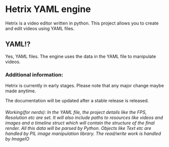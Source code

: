 # Hetrix YAML engine

Hetrix is a video editor written in python. This project allows you to create and edit videos using YAML files.

## YAML!?

Yes, YAML files. The engine uses the data in the YAML file to manipulate videos.

### Additional information:

Hetrix is currently in early stages. Please note that any major change maybe made anytime.

The documentation will be updated after a stable release is released.

###### Working(for nerds): In the YAML file, the project details like the FPS, Resolution etc are set. It will also include paths to resources like videos and images and a timeline struct which will contain the structure of the final render. All this data will be parsed by Python. Objects like Text etc are handled by PIL image manipulation library. The read/write work is handled by ImageIO
